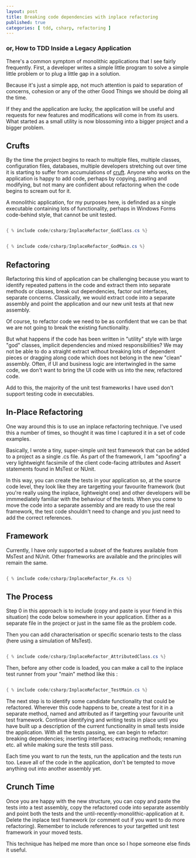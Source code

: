```yaml
---
layout: post
title: Breaking code dependencies with inplace refactoring
published: true
categories: [ tdd, csharp, refactoring ]
---
```



### or, How to TDD Inside a Legacy Application 

There's a common symptom of monolithic applications that I see fairly
frequently. First, a developer writes a simple little program to solve a
simple little problem or to plug a little gap in a solution.

Because it's just a simple app, not much attention is paid to separation
of concerns, cohesion or any of the other Good Things we should be doing
all the time.

If they and the application are lucky, the application will be useful and
requests for new features and modifications will come in from its users.
What started as a small utility is now blossoming into a bigger project and
a bigger problem.

## Crufts

By the time the project begins to reach to multiple files, multiple classes,
configuration files, databases, multiple developers stretching out over time
it is starting to suffer from accumulations of [cruft](http://en.wikipedia.org/wiki/Cruft).
Anyone who works on the application is happy to add code, perhaps by copying,
pasting and modifying, but not many are confident about refactoring when the
code begins to scream out for it.

A monolithic application, for my purposes here, is definded as a single executable
containing lots of functionality, perhaps in Windows Forms code-behind style,
that cannot be unit tested.

```csharp

{ % include code/csharp/InplaceRefactor_GodClass.cs %}

```

```csharp

{ % include code/csharp/InplaceRefactor_GodMain.cs %}

```

## Refactoring

Refactoring this kind of application can be challenging because you want
to identify repeated pattens in the code and extract them into separate methods
or classes, break out dependencies, factor out interfaces, separate concerns.
Classically, we would extract code into a separate assembly and point the
application and our new unit tests at that new assembly.

Of course, to refactor code we need to be as confident that we can be that
we are not going to break the existing functionality.

But what happens if the code has been written in "utility" style with large "god"
classes, implicit dependencies and mixed responsibilities? We may not be able
to do a straight extract without breaking lots of dependent pieces or dragging
along code which does not belong in the new "clean" assembly. Often, if UI
and business logic are intertwingled in the same code, we don't want to bring
the UI code with us into the new, refactored code.

Add to this, the majority of the unit test frameworks I have used don't
support testing code in executables.


## In-Place Refactoring

One way around this is to use an inplace refactoring technique. I've used this
a number of times, so thought it was time I captured it in a set of code examples.

Basically, I wrote a tiny, super-simple unit test framework that can be added
to a project as a single .cs file. As part of the framework, I am "spoofing" a
very lightweight facsimile of the client code-facing attributes and Assert
statements found in MsTest or NUnit.

In this way, you can create the tests in your application so, at the source
code level, they look like they are targetting your favourite framework (but
you're really using the inplace, lightweight one) and other developers will be immmediately 
familiar with the behaviour of the tests. When you come to move the
code into a separate assembly and are ready to use the real framework, the
test code shouldn't need to change and you just need to add the correct references.

## Framework

Currently, I have only supported a subset of the features available from MsTest and NUnit. Other 
frameworks are available and the principles will remain the same. 

```csharp

{ % include code/csharp/InplaceRefactor_Fx.cs %}

```

## The Process

Step 0 in this approach is to include (copy and paste is your friend in this situation)
the code below somewhere in your application. Either as a separate file in the project 
or just in the same file as the problem code. 

Then you can add characterisation or specific scenario tests to the class (here using a simulation of MsTest).

```csharp

{ % include code/csharp/InplaceRefactor_AttributedClass.cs %}

```

Then, before any other code is loaded, you can make a call to the inplace test runner from 
your "main" method like this :


```csharp

{ % include code/csharp/InplaceRefactor_TestMain.cs %}

```

The next step is to identify some candidate functionality that could be refactored. Wherever this
code happens to be, create a test for it in a separate method, named and attributed
as if targetting your favourite unit test framework. Continue identifying and writing tests
in place until you have built up a description of the current functionality in small tests
inside the application. With all the tests passing, we can begin to refactor:
breaking dependencies; inserting interfaces; extracing methods; renaming etc. all while
making sure the tests still pass.

Each time you want to run the tests, run the application and the tests run too.
Leave all of the code in the application, don't be tempted to move anything out
into another assembly yet.

## Crunch Time

Once you are happy with the new structure, you can copy and paste the tests into
a test assembly, copy the refactored code into separate assembly and point both the
tests and the until-recently-monolithic-application at it. Delete the inplace test
framework (or comment out if you want to do more refactoring). Remember to include
references to your targetted unit test framework in your moved tests.

This technique has helped me more than once so I hope someone else finds it useful.
